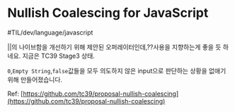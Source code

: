 # Nullish Coalescing for JavaScript
#TIL/dev/language/javascript

||의 나이브함을 개선하기 위해 제안된 오퍼레이터인데,??사용을 지향하는게 좋을 듯 하네요. 지금은 TC39 Stage3 상태.

`0`,`Empty String`,`false`값들을 모두 의도하지 않은 input으로 판단하는 상황을 없애기 위해 만들어졌습니다.

Ref: [https://github.com/tc39/proposal-nullish-coalescing](https://github.com/tc39/proposal-nullish-coalescing) 
